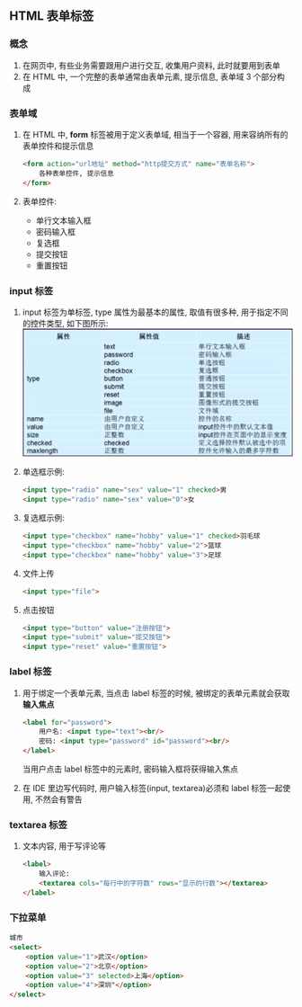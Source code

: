 ## HTML 表单标签

### 概念

1. 在网页中, 有些业务需要跟用户进行交互, 收集用户资料, 此时就要用到表单
2. 在 HTML 中, 一个完整的表单通常由表单元素, 提示信息, 表单域 3 个部分构成



### 表单域

1. 在 HTML 中, **form** 标签被用于定义表单域, 相当于一个容器, 用来容纳所有的表单控件和提示信息

   ```html
   <form action="url地址" method="http提交方式" name="表单名称">
       各种表单控件, 提示信息
   </form>
   ```

2. 表单控件: 
   + 单行文本输入框
   + 密码输入框
   + 复选框
   + 提交按钮
   + 重置按钮



### input 标签

1. input 标签为单标签, type 属性为最基本的属性, 取值有很多种, 用于指定不同的控件类型, 如下图所示:![1586596386861](07_HTML表单标签.assets/input标签属性.png)

2. 单选框示例:

   ```html
   <input type="radio" name="sex" value="1" checked>男
   <input type="radio" name="sex" value="0">女
   ```

3. 复选框示例:

   ```html
   <input type="checkbox" name="hobby" value="1" checked>羽毛球
   <input type="checkbox" name="hobby" value="2">篮球
   <input type="checkbox" name="hobby" value="3">足球
   ```

4. 文件上传

   ```html
   <input type="file">
   ```

5. 点击按钮

   ```html
   <input type="button" value="注册按钮">
   <input type="submit" value="提交按钮">
   <input type="reset" value="重置按钮">
   ```

 

### label 标签

1. 用于绑定一个表单元素, 当点击 label 标签的时候, 被绑定的表单元素就会获取**输入焦点**

   ```html
   <label for="password">
       用户名: <input type="text"><br/>
       密码: <input type="password" id="password"><br/>
   </label>
   ```

   当用户点击 label 标签中的元素时, 密码输入框将获得输入焦点

2. 在 IDE 里边写代码时, 用户输入标签(input, textarea)必须和 label 标签一起使用, 不然会有警告



### textarea 标签

1. 文本内容, 用于写评论等

   ```html
   <label>
       输入评论:
       <textarea cols="每行中的字符数" rows="显示的行数"></textarea>
   </label>
   ```



### 下拉菜单

```html
城市
<select>
    <option value="1">武汉</option>
    <option value="2">北京</option>
    <option value="3" selected>上海</option>
    <option value="4">深圳"</option>
</select>
```



